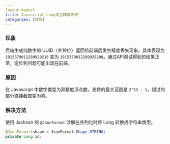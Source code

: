 ```yaml
---
layout:mypost
title: Javascript-Long类型精度丢失
categories: [踩坑]
---
```


### 现象

后端生成纯数字的 UUID（共19位）返回给前端后发生精度丢失现象。具体表现为 `1915379012289929218` 变为 `1915379012289929200`。通过API测试得到的结果正常，定位到问题可能出现在前端。

### 原因

在 Javascript 中数字类型为双精度浮点数，支持的最大范围是 `2^53 - 1`，超过的部分直接截取变为零。

### 解决方法

使用 Jackson 的 `@JsonFormat` 注解在序列化时将 Long 转换成字符串类型。

```java
@JsonFormat(shape = JsonFormat.Shape.STRING)
private Long id;
```
